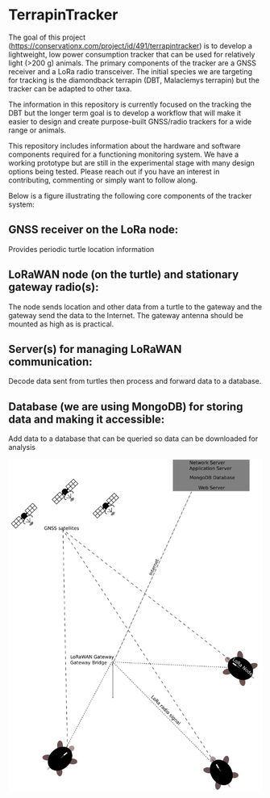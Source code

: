 # TerrapinTracker
The goal of this project (https://conservationx.com/project/id/491/terrapintracker) is to develop a lightweight, low power consumption tracker that can be used for relatively light (>200 g) animals. The primary components of the tracker are a GNSS receiver and a LoRa radio transceiver. The initial species we are targeting for tracking is the diamondback terrapin (DBT, Malaclemys terrapin) but the tracker can be adapted to other taxa.

The information in this repository is currently focused on the tracking the DBT but the longer term goal is to develop a workflow that will make it easier to design and create purpose-built GNSS/radio trackers for a wide range or animals.

This repository includes information about the hardware and software components required for a functioning monitoring system. We have a working prototype but are still in the experimental stage with many design options being tested. Please reach out if you have an interest in contributing, commenting or simply want to follow along.

Below is a figure illustrating the following core components of the tracker system:
## GNSS receiver on the LoRa node:
Provides periodic turtle location information

## LoRaWAN node (on the turtle) and stationary gateway radio(s): 
The node sends location and other data from a turtle to the gateway and the gateway send the data to the Internet. The gateway antenna should be mounted as high as is practical.

## Server(s) for managing LoRaWAN communication:
Decode data sent from turtles then process and forward data to a database.

## Database (we are using MongoDB) for storing data and making it accessible:
Add data to a database that can be queried so data can be downloaded for analysis


![TrackerSystem](Images/TrackerSystem.png)



